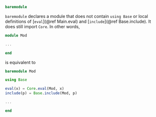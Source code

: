 ```julia
baremodule
```

`baremodule` declares a module that does not contain `using Base` or local definitions of [`eval`](@ref Main.eval) and [`include`](@ref Base.include). It does still import `Core`. In other words,

```julia
module Mod

...

end
```

is equivalent to

```julia
baremodule Mod

using Base

eval(x) = Core.eval(Mod, x)
include(p) = Base.include(Mod, p)

...

end
```
